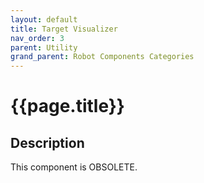 ```yaml
---
layout: default
title: Target Visualizer
nav_order: 3
parent: Utility
grand_parent: Robot Components Categories
---
```


# **{{page.title}}**

## **Description**

This component is OBSOLETE. 
